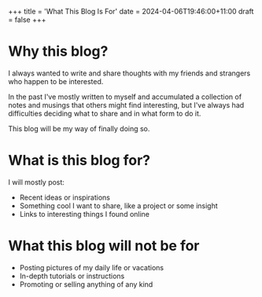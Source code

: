 +++
title = 'What This Blog Is For'
date = 2024-04-06T19:46:00+11:00
draft = false
+++

# Why this blog?
I always wanted to write and share thoughts with my friends and strangers who happen to be interested.

In the past I've mostly written to myself and accumulated a collection of notes and musings that others might find interesting, but I've always had difficulties deciding what to share and in what form to do it.

This blog will be my way of finally doing so. 

# What is this blog for?
I will mostly post:
- Recent ideas or inspirations
- Something cool I want to share, like a project or some insight
- Links to interesting things I found online

# What this blog will not be for
- Posting pictures of my daily life or vacations
- In-depth tutorials or instructions
- Promoting or selling anything of any kind
